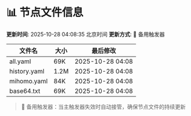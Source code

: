 # 📊 节点文件信息

**更新时间**: 2025-10-28 04:08:35 北京时间
**更新方式**: 🔄 备用触发器

| 文件名 | 大小 | 最后修改 |
|--------|------|----------|
| all.yaml | 69K | 2025-10-28 04:08 |
| history.yaml | 1.2M | 2025-10-28 04:08 |
| mihomo.yaml | 84K | 2025-10-28 04:08 |
| base64.txt | 69K | 2025-10-28 04:08 |

> 🔄 备用触发器：当主触发器失效时自动接管，确保节点文件的持续更新
